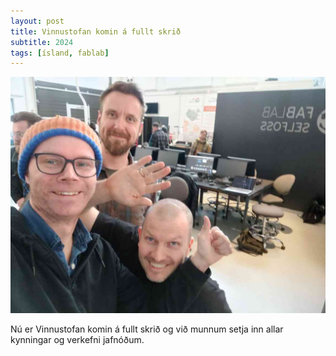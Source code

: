 ```yaml
---
layout: post
title: Vinnustofan komin á fullt skrið
subtitle: 2024
tags: [ísland, fablab]
---
```


![alt text](../img/fabacademycheckin.jpg)

Nú er Vinnustofan komin á fullt skrið og við munnum setja inn allar kynningar og verkefni jafnóðum.


